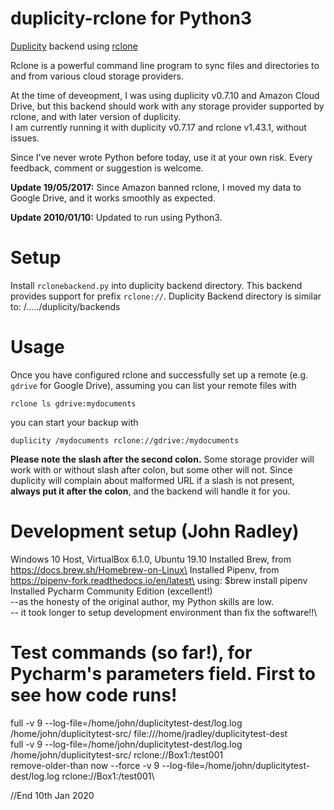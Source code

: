 # duplicity-rclone for Python3
[Duplicity](http://duplicity.nongnu.org/) backend using [rclone](http://rclone.org/)

Rclone is a powerful command line program to sync files and directories to and from various cloud storage providers.

At the time of deveopment, I was using duplicity v0.7.10 and Amazon Cloud Drive, but this backend should work with any storage provider supported by rclone, and with later version of duplicity.\
I am currently running it with duplicity v0.7.17 and rclone v1.43.1, without issues.

Since I've never wrote Python before today, use it at your own risk. Every feedback, comment or suggestion is welcome.

**Update 19/05/2017:** Since Amazon banned rclone, I moved my data to Google Drive, and it works smoothly as expected.

**Update 2010/01/10:** Updated to run using Python3.


# Setup
Install `rclonebackend.py` into duplicity backend directory. This backend provides support for prefix `rclone://`.
Duplicity Backend directory is similar to: /...../duplicity/backends

# Usage
Once you have configured rclone and successfully set up a remote (e.g. `gdrive` for Google Drive), assuming you can list your remote files with
```
rclone ls gdrive:mydocuments
```
you can start your backup with
```
duplicity /mydocuments rclone://gdrive:/mydocuments
```
**Please note the slash after the second colon.** Some storage provider will work with or without slash after colon, but some other will not. Since duplicity will complain about malformed URL if a slash is not present, **always put it after the colon**, and the backend will handle it for you.

# Development setup (John Radley)
Windows 10 Host, VirtualBox 6.1.0, Ubuntu 19.10
Installed Brew, from https://docs.brew.sh/Homebrew-on-Linux\
Installed Pipenv, from https://pipenv-fork.readthedocs.io/en/latest\
  using: $brew install pipenv\
Installed Pycharm Community Edition (excellent!)\
--as the honesty of the original author, my Python skills are low.\
-- it took longer to setup development environment than fix the software!!\

# Test commands (so far!), for Pycharm's parameters field. First to see how code runs!
full -v 9 --log-file=/home/john/duplicitytest-dest/log.log /home/john/duplicitytest-src/ file:///home/jradley/duplicitytest-dest\
full -v 9 --log-file=/home/john/duplicitytest-dest/log.log /home/john/duplicitytest-src/ rclone://Box1:/test001\
remove-older-than now --force -v 9 --log-file=/home/john/duplicitytest-dest/log.log  rclone://Box1:/test001\


//End
10th Jan 2020


